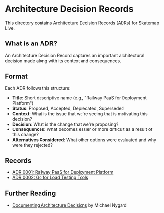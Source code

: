 # Architecture Decision Records

This directory contains Architecture Decision Records (ADRs) for Skatemap Live.

## What is an ADR?

An Architecture Decision Record captures an important architectural decision made along with its context and consequences.

## Format

Each ADR follows this structure:

- **Title**: Short descriptive name (e.g., "Railway PaaS for Deployment Platform")
- **Status**: Proposed, Accepted, Deprecated, Superseded
- **Context**: What is the issue that we're seeing that is motivating this decision?
- **Decision**: What is the change that we're proposing?
- **Consequences**: What becomes easier or more difficult as a result of this change?
- **Alternatives Considered**: What other options were evaluated and why were they rejected?

## Records

- [ADR 0001: Railway PaaS for Deployment Platform](0001-railway-platform-choice.md)
- [ADR 0002: Go for Load Testing Tools](0002-go-for-load-testing.md)

## Further Reading

- [Documenting Architecture Decisions](https://cognitect.com/blog/2011/11/15/documenting-architecture-decisions) by Michael Nygard
